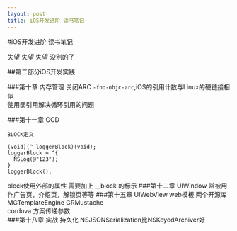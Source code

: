 ```yaml
---
layout: post 
title: iOS开发进阶 读书笔记
---
```


#iOS开发进阶 读书笔记

失望 失望 失望 没别的了

##第二部分iOS开发实践

###第十章 内存管理
关闭ARC `-fno-objc-arc`,iOS的引用计数与Linux的硬链接相似  
使用弱引用解决循环引用的问题  
  
###第十一章 GCD

~~~
BLOCK定义

(void)(^ loggerBlock)(void);
loggerBlock = ^{
  NSLog(@"123");
}
loggerBlock();

~~~

block使用外部的属性 需要加上 __block 的标示
###第十二章 UIWindow
常被用作广告页，介绍页，解锁页等等
###第十五章 UIWebView
web模板 两个开源库 MGTemplateEngine GRMustache  
cordova 方案传递参数  
###第十八章 实战
持久化 NSJSONSerialization比NSKeyedArchiver好

